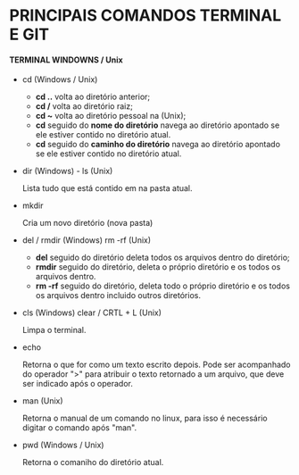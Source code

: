 # PRINCIPAIS COMANDOS TERMINAL E GIT

#### TERMINAL WINDOWNS / Unix
* cd (Windows / Unix)

    - **cd ..** volta ao diretório anterior;
    - **cd /** volta ao diretório raiz;
    - **cd ~** volta ao diretório pessoal na (Unix);
    - **cd** seguido do **nome do diretório** navega ao diretório apontado se ele estiver contido no diretório atual.
    - **cd** seguido do **caminho do diretório** navega ao diretório apontado se ele estiver contido no diretório atual.
* dir (Windows) - ls (Unix)

    Lista tudo que está contido em na pasta atual.
* mkdir

    Cria um novo diretório (nova pasta)
* del / rmdir (Windows) rm -rf (Unix)

    - **del** seguido do diretório deleta todos os arquivos dentro do diretório;
    - **rmdir** seguido do diretório, deleta o próprio diretório e os todos os arquivos dentro.
    - **rm -rf** seguido do diretório, deleta todo o próprio diretório e os todos os arquivos dentro incluido outros diretórios.
* cls (Windows) clear / CRTL + L (Unix)

    Limpa o terminal.
* echo
    
    Retorna o que for como um texto escrito depois. Pode ser acompanhado do operador ">" para atribuir o texto retornado a um arquivo, que deve ser indicado após o operador.
* man (Unix)

    Retorna o manual de um comando no linux, para isso é necessário digitar o comando após "man".

* pwd (Windows / Unix)

    Retorna o comaniho do diretório atual.

